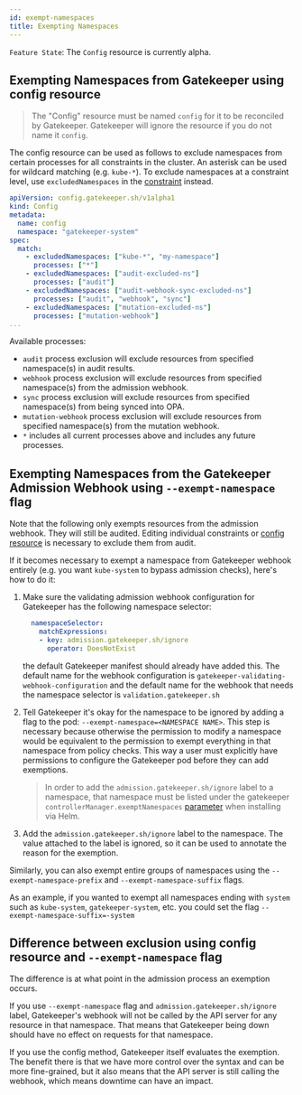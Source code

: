 ```yaml
---
id: exempt-namespaces
title: Exempting Namespaces
---
```


`Feature State`: The `Config` resource is currently alpha.

## Exempting Namespaces from Gatekeeper using config resource

> The "Config" resource must be named `config` for it to be reconciled by Gatekeeper. Gatekeeper will ignore the resource if you do not name it `config`.

The config resource can be used as follows to exclude namespaces from certain processes for all constraints in the cluster. An asterisk can be used for wildcard matching (e.g. `kube-*`). To exclude namespaces at a constraint level, use `excludedNamespaces` in the [constraint](howto.md#constraints) instead.

```yaml
apiVersion: config.gatekeeper.sh/v1alpha1
kind: Config
metadata:
  name: config
  namespace: "gatekeeper-system"
spec:
  match:
    - excludedNamespaces: ["kube-*", "my-namespace"]
      processes: ["*"]
    - excludedNamespaces: ["audit-excluded-ns"]
      processes: ["audit"]
    - excludedNamespaces: ["audit-webhook-sync-excluded-ns"]
      processes: ["audit", "webhook", "sync"]
    - excludedNamespaces: ["mutation-excluded-ns"]
      processes: ["mutation-webhook"]
...
```

Available processes:
- `audit` process exclusion will exclude resources from specified namespace(s) in audit results.
- `webhook` process exclusion will exclude resources from specified namespace(s) from the admission webhook.
- `sync` process exclusion will exclude resources from specified namespace(s) from being synced into OPA.
- `mutation-webhook` process exclusion will exclude resources from specified namespace(s) from the mutation webhook.
- `*` includes all current processes above and includes any future processes.

## Exempting Namespaces from the Gatekeeper Admission Webhook using `--exempt-namespace` flag

Note that the following only exempts resources from the admission webhook. They will still be audited. Editing individual constraints or [config resource](#exempting-namespaces-from-gatekeeper-using-config-resource) is
necessary to exclude them from audit.

If it becomes necessary to exempt a namespace from Gatekeeper webhook entirely (e.g. you want `kube-system` to bypass admission checks), here's how to do it:

   1. Make sure the validating admission webhook configuration for Gatekeeper has the following namespace selector:

        ```yaml
          namespaceSelector:
            matchExpressions:
            - key: admission.gatekeeper.sh/ignore
              operator: DoesNotExist
        ```
      the default Gatekeeper manifest should already have added this. The default name for the
      webhook configuration is `gatekeeper-validating-webhook-configuration` and the default
      name for the webhook that needs the namespace selector is `validation.gatekeeper.sh`

   2. Tell Gatekeeper it's okay for the namespace to be ignored by adding a flag to the pod:
      `--exempt-namespace=<NAMESPACE NAME>`. This step is necessary because otherwise the
      permission to modify a namespace would be equivalent to the permission to exempt everything
      in that namespace from policy checks. This way a user must explicitly have permissions
      to configure the Gatekeeper pod before they can add exemptions.

      > In order to add the `admission.gatekeeper.sh/ignore` label to a namespace, that namespace must be listed under the gatekeeper `controllerManager.exemptNamespaces` [parameter](https://github.com/open-policy-agent/gatekeeper/blob/master/charts/gatekeeper/README.md#parameters) when installing via Helm.

   3. Add the `admission.gatekeeper.sh/ignore` label to the namespace. The value attached
      to the label is ignored, so it can be used to annotate the reason for the exemption.

Similarly, you can also exempt entire groups of namespaces using the `--exempt-namespace-prefix` and `--exempt-namespace-suffix` flags.

As an example, if you wanted to exempt all namespaces ending with `system` such as `kube-system`, `gatekeeper-system`, etc. you could set the flag `--exempt-namespace-suffix=-system`

## Difference between exclusion using config resource and `--exempt-namespace` flag

The difference is at what point in the admission process an exemption occurs.

If you use `--exempt-namespace` flag and `admission.gatekeeper.sh/ignore` label, Gatekeeper's webhook will not be called by the API server for any resource in that namespace. That means that Gatekeeper being down should have no effect on requests for that namespace.

If you use the config method, Gatekeeper itself evaluates the exemption. The benefit there is that we have more control over the syntax and can be more fine-grained, but it also means that the API server is still calling the webhook, which means downtime can have an impact.
